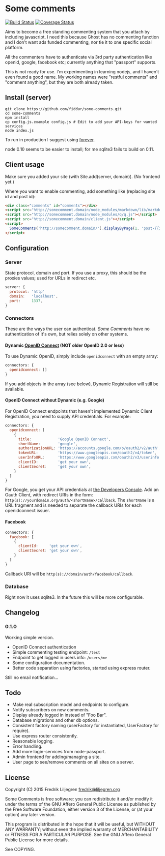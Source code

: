 Some comments
=============

[![Build Status](https://travis-ci.org/fiddur/some-comments.png)](https://travis-ci.org/fiddur/some-comments)
[![Coverage Status](https://coveralls.io/repos/fiddur/some-comments/badge.png)](https://coveralls.io/r/fiddur/some-comments)

Aims to become a free standing commenting system that you attach by including javascript.  I need
this because Ghost has no commenting function and I don't want ads funded commenting, nor tie it to
one specific social platform.

All the commenters have to authenticate via 3rd party authentication like openid, google, facebook
etc; currently anything that "passport" supports.

This is not ready for use.  I'm experimenting in learning nodejs, and I haven't even found a good
name.  My working names were "restful comments" and "comment anything", but they are both already
taken.


Install (server)
----------------
```
git clone https://github.com/fiddur/some-comments.git
cd some-comments
npm install
cp config.js.example config.js # Edit to add your API-keys for wanted services
node index.js
```

To run in production I suggest using [forever](https://github.com/foreverjs/forever).

node 0.10 seems to be easier to install; for me sqlite3 fails to build on 0.11.


Client usage
------------
Make sure you added your site (with Site.add(server, domain)). (No frontend yet.)

Where you want to enable commenting, add something like (replacing site id and post id):

```html
<div class="comments" id="comments"></div>
<script src="http://somecomment.domain/node_modules/markdown/lib/markdown.js"></script>
<script src="http://somecomment.domain/node_modules/q/q.js"></script>
<script src="http://somecomment.domain/client.js"></script>
<script>
  SomeComments('http://somecomment.domain/').displayByPage(1, 'post-{{id}}', 'comments')
</script>
```


Configuration
-------------

### Server

State protocol, domain and port.  If you use a proxy, this should be the proxies values; used for
URLs in redirect etc.

```javascript
server: {
  protocol: 'http'
  domain:   'localhost',
  port:     1337,
}
```

### Connectors

These are the ways the user can authenticat.  *Some Comments* have no authentication of it's own,
but relies solely on other systems.


#### Dynamic [OpenID Connect](http://openid.net/connect/) (NOT older OpenID 2.0 or less)

To use Dynamic OpenID, simply include `openidconnect` with an empty array:

```javascript
connectors: {
  openidconnect: []
}
```

If you add objects in the array (see below), Dynamic Registration will still be available.


#### OpenID Connect without Dynamic (e.g. Google)

For OpenID Connect endpoints that haven't implemented Dynamic Client Registration, you need to
supply API credentials.  For example:

```javascript
connectors: {
  openidconnect: [
    {
      title:            'Google OpenID Connect',
      shortName:        'google',
      authorizationURL: 'https://accounts.google.com/o/oauth2/v2/auth',
      tokenURL:         'https://www.googleapis.com/oauth2/v4/token',
      userInfoURL:      'https://www.googleapis.com/oauth2/v3/userinfo',
      clientID:         'get your own',
      clientSecret:     'get your own',
    }
  ]
}
```

For Google, you get your API credentials at [the Developers
Console](https://console.developers.google.com/).  Add an Oauth Client, with redirect URIs in the
form: `http(s)://yourdomain.org/auth/<shortName>/callback`.  The `shortName` is a URL fragment and
is needed to separate the callback URIs for each openidconnect issuer.


#### Facebook

```javascript
connectors: {
  facebook: [
    {
      clientId:     'get your own',
      clientSecret: 'get your own',
    }
  ]
}
```

Callback URI will be `http(s)://domain/auth/facebook/callback`.


### Database

Right now it uses sqlite3.  In the future this will be more configurable.


Changelog
---------

### 0.1.0

Working simple version.

* OpenID Connect authentication
* Simple commenting testing endpoint: `/test`
* Endpoint to get logged in users info: `/users/me`
* Some configuration documentation.
* Better code separation using factories, started using express router.

Still no email notification…


Todo
----
* Make real subscription model and endpoints to configure.
* Notify subscribers on new comments.
* Display already logged in instead of "Foo Bar".
* Database migrations and other db options.
* Consistent factory naming (userFactory for instantiated, UserFactory for require).
* Use express router consistently.
* Reasonable logging.
* Error handling.
* Add more login-services from node-passport.
* Admin frontend for adding/managing a site.
* User page to see/remove comments on all sites on a server.


License
-------

Copyright (C) 2015 Fredrik Liljegren <fredrik@liljegren.org>

Some Comments is free software: you can redistribute it and/or modify it under the terms of the GNU
Affero General Public License as published by the Free Software Foundation, either version 3 of the
License, or (at your option) any later version.

This program is distributed in the hope that it will be useful, but WITHOUT ANY WARRANTY; without
even the implied warranty of MERCHANTABILITY or FITNESS FOR A PARTICULAR PURPOSE. See the GNU
Affero General Public License for more details.

See COPYING.
